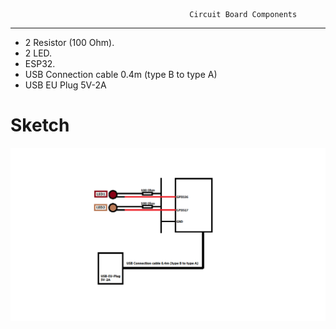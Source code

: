                                             Circuit Board Components 
-----------------------------------
- 2 Resistor (100 Ohm).
- 2 LED.
- ESP32. 
- USB Connection cable 0.4m (type B to type A)
- USB EU Plug 5V-2A

# Sketch
![](Circuit/CircuitESP32LED.png)
